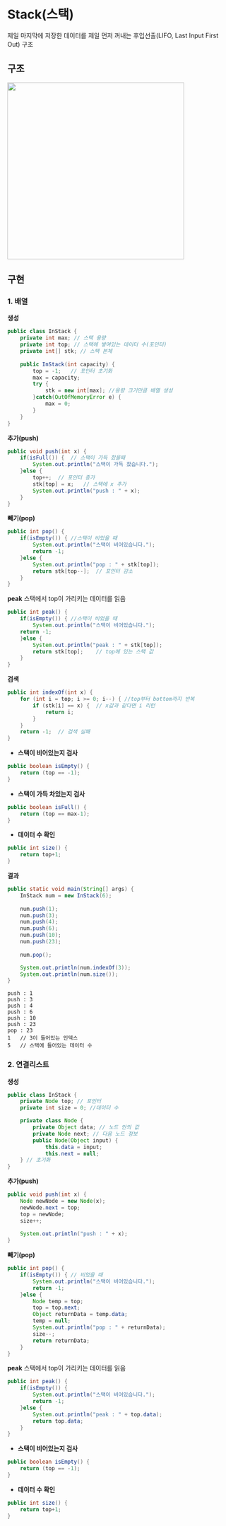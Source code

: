 ﻿# Stack(스택)
제일 마지막에 저장한 데이터를 제일 먼저 꺼내는 후입선출(LIFO, Last Input First Out) 구조

## 구조
<img src="https://user-images.githubusercontent.com/46274903/91826239-43720d00-ec78-11ea-8708-532a6fc7ea77.PNG " height="400">

## 구현
### 1. 배열
**생성**
```java
public class InStack {
	private int max; // 스택 용량
	private int top; // 스택에 쌓여있는 데이터 수(포인터)
	private int[] stk; // 스택 본체
		
	public InStack(int capacity) {
		top = -1;	// 포인터 초기화
		max = capacity;
		try {
			stk = new int[max]; //용량 크기만큼 배열 생성
		}catch(OutOfMemoryError e) {
			max = 0;
		}
	}
}
```
**추가(push)**
```java
public void push(int x) {
	if(isFull()) {	// 스택이 가득 찼을때
		System.out.println("스택이 가득 찼습니다.");
	}else {
		top++;	// 포인터 증가
		stk[top] = x;	// 스택에 x 추가
		System.out.println("push : " + x);
	}
}
```
**빼기(pop)**
```java
public int pop() {
	if(isEmpty()) {	//스택이 비었을 때
		System.out.println("스택이 비어있습니다.");
		return -1;
	}else {	
		System.out.println("pop : " + stk[top]);
		return stk[top--];	// 포인터 감소
	}
}
```
**peak**
스택에서 top이 가리키는 데이터를 읽음
```java
public int peak() {
	if(isEmpty()) {	//스택이 비었을 때
		System.out.println("스택이 비어있습니다.");
	return -1;
	}else {
		System.out.println("peak : " + stk[top]);
		return stk[top];	// top에 있는 스택 값
	}
}
```
**검색**
```java
public int indexOf(int x) {
	for (int i = top; i >= 0; i--) { //top부터 bottom까지 반복
		if (stk[i] == x) {	// x값과 같다면 i 리턴
			return i;
		}
	}
	return -1;	// 검색 실패
}
```
- **스택이 비어있는지 검사**
```java
public boolean isEmpty() {
	return (top == -1);
}
```
- **스택이 가득 차있는지 검사**
```java
public boolean isFull() {
	return (top == max-1);
}
```
- **데이터 수 확인**
```java
public int size() {
	return top+1;
}
```
 **결과**
```java
public static void main(String[] args) {
	InStack num = new InStack(6);
		
	num.push(1);
	num.push(3);
	num.push(4);
	num.push(6);
	num.push(10);
	num.push(23);
	
	num.pop();

	System.out.println(num.indexOf(3));
	System.out.println(num.size());
}
```
```
push : 1
push : 3
push : 4
push : 6
push : 10
push : 23
pop : 23
1	// 3이 들어있는 인덱스
5	// 스택에 들어있는 데이터 수
```

### 2. 연결리스트
**생성**
```java
public class InStack {
	private Node top; // 포인터
	private int size = 0; //데이터 수

	private class Node {
		private Object data; // 노드 안의 값
		private Node next; // 다음 노드 정보
		public Node(Object input) {
			this.data = input;
			this.next = null;
	} // 초기화
}
```
**추가(push)**
```java
public void push(int x) {
	Node newNode = new Node(x); 
	newNode.next = top;	
	top = newNode;
	size++;
		
	System.out.println("push : " + x);
}
```
**빼기(pop)**
```java
public int pop() {
	if(isEmpty()) {	// 비었을 때
		System.out.println("스택이 비어있습니다.");
		return -1;
	}else {
		Node temp = top;
		top = top.next;
		Object returnData = temp.data;
		temp = null;
		System.out.println("pop : " + returnData);
		size--;
		return returnData;
	}
}
```
**peak**
스택에서 top이 가리키는 데이터를 읽음
```java
public int peak() {
	if(isEmpty()) {
		System.out.println("스택이 비어있습니다.");
		return -1;
	}else {
		System.out.println("peak : " + top.data);
		return top.data;
	}
}
```
- **스택이 비어있는지 검사**
```java
public boolean isEmpty() {
	return (top == -1);
}
```
- **데이터 수 확인**
```java
public int size() {
	return top+1;
}
```

